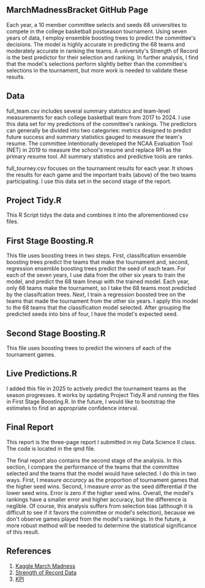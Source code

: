 ## MarchMadnessBracket GitHub Page

Each year, a 10 member committee selects and seeds 68 universities to compete in the college basketball postseason tournament.
Using seven years of data, I employ ensemble boosting trees to predict the committee's decisions.
The model is highly accurate in predicting the 68 teams and moderately accurate in ranking the teams.
A university's Strength of Record is the best predictor for their selection and ranking.
In further analysis, I find that the model's selections perform slightly better than the committee's selections in the tournament, but more work is needed to validate these results.

## Data
full_team.csv includes several summary statistics and team-level measurements for each college basketball team from 2017 to 2024. I use this data set for my predictions of the committee's rankings.
The predictors can generally be divided into two categories: metrics designed to predict future success and summary statistics gauged to measure the team's resume.
The committee intentionally developed the NCAA Evaluation Tool (NET) in 2019 to measure the school's resume and replace RPI as the primary resume tool.
All summary statistics and predictive tools are ranks.

full_tourney.csv focuses on the tournament results for each year. It shows the results for each game and the important traits (above) of the two teams participating. I use this data set in the second
stage of the report.

## Project Tidy.R
This R Script tidys the data and combines it into the aforementioned csv files.

## First Stage Boosting.R

This file uses boosting trees in two steps. First, classification ensemble boosting trees predict the teams that make the tournament and, second, regression ensemble boosting trees predict the seed of each team.
For each of the seven years, I use data from the other six years to train the model, and predict the 68 team lineup with the trained model.
Each year, only 68 teams make the tournament, so I take the 68 teams most predicted by the classifcation trees. Next, I train a regression boosted tree on the teams that made the tournament
from the other six years. I apply this model to the 68 teams that the classification model selected. After grouping the predicted seeds into bins of four, I have the model's expected seed.

## Second Stage Boosting.R

This file uses boosting trees to predict the winners of each of the tournament games.

## Live Predictions.R
I added this file in 2025 to actively predict the tournament teams as the season progresses. It works by updating Project Tidy.R and running
the files in First Stage Boosting.R. In the future, I would like to bootstrap the estimates to find an appropriate confidence interval.

## Final Report

This report is the three-page report I submitted in my Data Science II class. The code is located in the qmd file.

The final report also contains the second stage of the analysis. In this section, I compare the performance of the teams that the committee selected and the teams that the model would have selected.
I do this in two ways. First, I measure *accuracy* as the proportion of tournament games that the higher seed wins.
Second, I measure *error* as the seed differential if the lower seed wins. Error is zero if the higher seed wins. Overall, the model's rankings have a smaller error and higher accuracy, but the difference is neglible.
Of course, this analysis suffers from selection bias (although it is difficult to see if it favors the committee or model's selection), because we don't observe games played from the model's rankings.
In the future, a more robust method will be needed to determine the statistical significance of this result.

## References
1. [Kaggle March Madness](https://www.kaggle.com/competitions/march-machine-learning-mania-2024)
2. [Strength of Record Data](ESPN.com)
3. [KPI](https://faktorsports.com)

